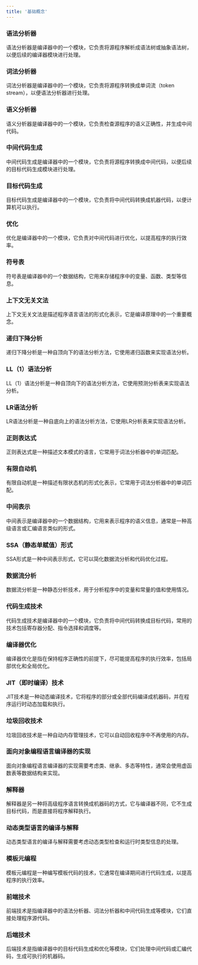 ```yaml
---
title: '基础概念'
---
```


### 语法分析器

语法分析器是编译器中的一个模块，它负责将源程序解析成语法树或抽象语法树，以便后续的编译器模块进行处理。

### 词法分析器

词法分析器是编译器中的一个模块，它负责将源程序转换成单词流（token stream），以便语法分析器进行处理。

### 语义分析器

语义分析器是编译器中的一个模块，它负责检查源程序的语义正确性，并生成中间代码。

### 中间代码生成

中间代码生成是编译器中的一个模块，它负责将源程序转换成中间代码，以便后续的目标代码生成模块进行处理。

### 目标代码生成

目标代码生成是编译器中的一个模块，它负责将中间代码转换成机器代码，以便计算机可以执行。

### 优化

优化是编译器中的一个模块，它负责对中间代码进行优化，以提高程序的执行效率。

### 符号表

符号表是编译器中的一个数据结构，它用来存储程序中的变量、函数、类型等信息。

### 上下文无关文法

上下文无关文法是描述程序语言语法的形式化表示，它是编译原理中的一个重要概念。

### 递归下降分析

递归下降分析是一种自顶向下的语法分析方法，它使用递归函数来实现语法分析。

### LL（1）语法分析

LL（1）语法分析是一种自顶向下的语法分析方法，它使用预测分析表来实现语法分析。

### LR语法分析

LR语法分析是一种自底向上的语法分析方法，它使用LR分析表来实现语法分析。

### 正则表达式

正则表达式是一种描述文本模式的语言，它常用于词法分析器中的单词匹配。

### 有限自动机

有限自动机是一种描述有限状态机的形式化表示，它常用于词法分析器中的单词匹配。

### 中间表示

中间表示是编译器中的一个数据结构，它用来表示程序的语义信息，通常是一种高级语言或汇编语言类似的形式。

### SSA（静态单赋值）形式

SSA形式是一种中间表示形式，它可以简化数据流分析和代码优化过程。

### 数据流分析

数据流分析是一种静态分析技术，用于分析程序中的变量和常量的值和使用情况。

### 代码生成技术

代码生成技术是编译器中的一个模块，它负责将中间代码转换成目标代码，常用的技术包括寄存器分配、指令选择和调度等。

### 编译器优化

编译器优化是指在保持程序正确性的前提下，尽可能提高程序的执行效率，包括局部优化和全局优化。

### JIT（即时编译）技术

JIT技术是一种动态编译技术，它将程序的部分或全部代码编译成机器码，并在程序运行时动态加载和执行。

### 垃圾回收技术

垃圾回收技术是一种自动内存管理技术，它可以自动回收程序中不再使用的内存。

### 面向对象编程语言编译器的实现

面向对象编程语言编译器的实现需要考虑类、继承、多态等特性，通常会使用虚函数表等数据结构来实现。

### 解释器

解释器是另一种将高级程序语言转换成机器码的方式，它与编译器不同，它不生成目标代码，而是直接将程序解释执行。

### 动态类型语言的编译与解释

动态类型语言的编译与解释需要考虑动态类型检查和运行时类型信息的处理。

### 模板元编程

模板元编程是一种编写模板代码的技术，它通常在编译期间进行代码生成，以提高程序的执行效率。

### 前端技术

前端技术是指编译器中的语法分析器、词法分析器和中间代码生成等模块，它们直接处理程序源代码。

### 后端技术

后端技术是指编译器中的目标代码生成和优化等模块，它们处理中间代码或汇编代码，生成可执行的机器码。